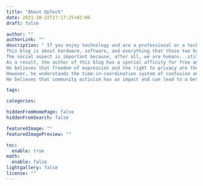 ```yaml
---
title: "About UpTech"
date: 2021-10-22T17:17:25+02:00
draft: false

author: ""
authorLink: ""
description: " If you enjoy technology and are a professional or a tech enthusiast, you have come to the right place. 
This blog is about hardware, software, and everything that those two bring together and keep in the middle. 
The social aspect is important because, after all, we are humans...still. 
As a result, the author of this blog has a special affinity for free and open source ideas. 
He believes that freedom of expression and the right to privacy are the most important human rights. 
However, he understands the time-in-coordination system of confusion and has a professional respect for all technological innovations, for which he believes everything has a place and a purpose. 
He believes that community activism has an impact and can lead to a better future for society. "

tags:

categories:

hiddenFromHomePage: false
hiddenFromSearch: false

featuredImage: ""
featuredImagePreview: ""

toc:
  enable: true
math:
  enable: false
lightgallery: false
license: ""
---
```


